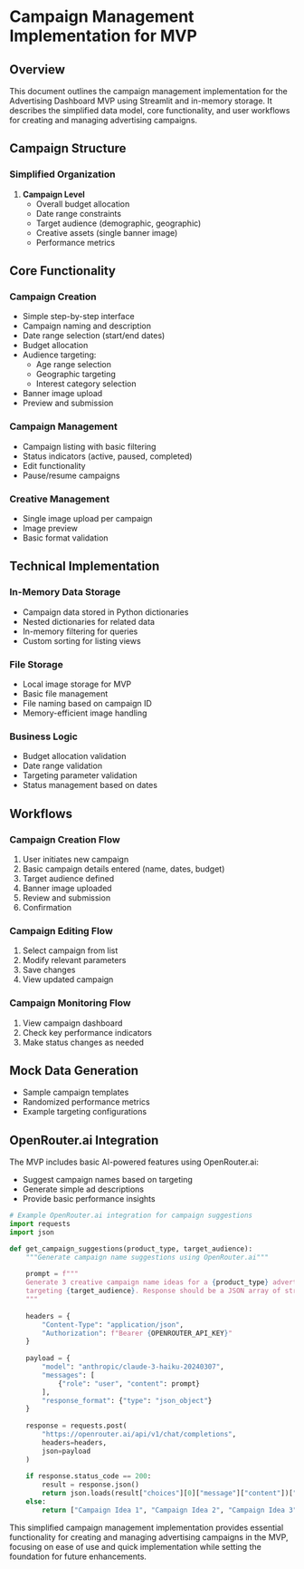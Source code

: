 # Campaign Management Implementation for MVP

## Overview

This document outlines the campaign management implementation for the Advertising Dashboard MVP using Streamlit and in-memory storage. It describes the simplified data model, core functionality, and user workflows for creating and managing advertising campaigns.

## Campaign Structure

### Simplified Organization

1. **Campaign Level**
   - Overall budget allocation
   - Date range constraints
   - Target audience (demographic, geographic)
   - Creative assets (single banner image)
   - Performance metrics

## Core Functionality

### Campaign Creation

- Simple step-by-step interface
- Campaign naming and description
- Date range selection (start/end dates)
- Budget allocation
- Audience targeting:
  - Age range selection
  - Geographic targeting
  - Interest category selection
- Banner image upload
- Preview and submission

### Campaign Management

- Campaign listing with basic filtering
- Status indicators (active, paused, completed)
- Edit functionality
- Pause/resume campaigns

### Creative Management

- Single image upload per campaign
- Image preview
- Basic format validation

## Technical Implementation

### In-Memory Data Storage

- Campaign data stored in Python dictionaries
- Nested dictionaries for related data
- In-memory filtering for queries
- Custom sorting for listing views

### File Storage

- Local image storage for MVP
- Basic file management
- File naming based on campaign ID
- Memory-efficient image handling

### Business Logic

- Budget allocation validation
- Date range validation
- Targeting parameter validation
- Status management based on dates

## Workflows

### Campaign Creation Flow

1. User initiates new campaign
2. Basic campaign details entered (name, dates, budget)
3. Target audience defined
4. Banner image uploaded
5. Review and submission
6. Confirmation

### Campaign Editing Flow

1. Select campaign from list
2. Modify relevant parameters
3. Save changes
4. View updated campaign

### Campaign Monitoring Flow

1. View campaign dashboard
2. Check key performance indicators
3. Make status changes as needed

## Mock Data Generation

- Sample campaign templates
- Randomized performance metrics
- Example targeting configurations

## OpenRouter.ai Integration

The MVP includes basic AI-powered features using OpenRouter.ai:

- Suggest campaign names based on targeting
- Generate simple ad descriptions
- Provide basic performance insights

```python
# Example OpenRouter.ai integration for campaign suggestions
import requests
import json

def get_campaign_suggestions(product_type, target_audience):
    """Generate campaign name suggestions using OpenRouter.ai"""
    
    prompt = f"""
    Generate 3 creative campaign name ideas for a {product_type} advertisement 
    targeting {target_audience}. Response should be a JSON array of strings.
    """
    
    headers = {
        "Content-Type": "application/json",
        "Authorization": f"Bearer {OPENROUTER_API_KEY}"
    }
    
    payload = {
        "model": "anthropic/claude-3-haiku-20240307",
        "messages": [
            {"role": "user", "content": prompt}
        ],
        "response_format": {"type": "json_object"}
    }
    
    response = requests.post(
        "https://openrouter.ai/api/v1/chat/completions",
        headers=headers,
        json=payload
    )
    
    if response.status_code == 200:
        result = response.json()
        return json.loads(result["choices"][0]["message"]["content"])["campaign_names"]
    else:
        return ["Campaign Idea 1", "Campaign Idea 2", "Campaign Idea 3"]
```

This simplified campaign management implementation provides essential functionality for creating and managing advertising campaigns in the MVP, focusing on ease of use and quick implementation while setting the foundation for future enhancements. 